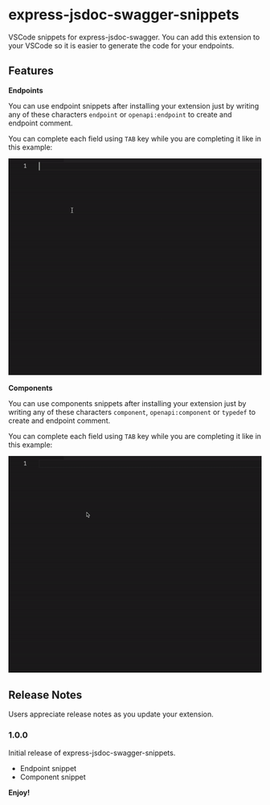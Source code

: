 # express-jsdoc-swagger-snippets
VSCode snippets for express-jsdoc-swagger. You can add this extension to your VSCode so it is easier to generate the code for your endpoints.

## Features

**Endpoints**

You can use endpoint snippets after installing your extension just by writing any of these characters `endpoint` or `openapi:endpoint` to create and endpoint comment.

You can complete each field using `TAB` key while you are completing it like in this example:

![Endpoints](examples/endpoint-snippet.gif)

**Components**

You can use components snippets after installing your extension just by writing any of these characters `component`, `openapi:component` or `typedef` to create and endpoint comment.

You can complete each field using `TAB` key while you are completing it like in this example:

![Endpoints](examples/components-snippet.gif)

## Release Notes

Users appreciate release notes as you update your extension.

### 1.0.0

Initial release of express-jsdoc-swagger-snippets.
- Endpoint snippet
- Component snippet

**Enjoy!**
